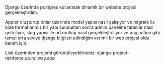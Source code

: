 Django üzerinde postgres kullanarak dinamik bir website projesi gerçekleştirdim. 

Appler oluşturup onlar üzerinde model yapısı nasıl çalışıyor ve migrate ile bize formatlanmış bir yapı sunduktan sonra admin paneline tablolar nasıl getiriliyor, slug yapısı ile url routing nasıl gerçekleştiriliyor ve pagination gibi temel orta seviye django bilgileri edindiğim verimli bir web projesi oldu benim için. 

Link üzerinden projemi görüntüleyebilirsiniz: django-project-reinforce.up.railway.app
